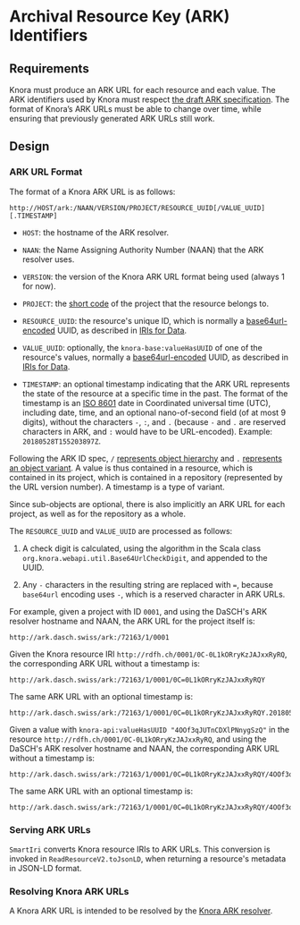 <!---
Copyright © 2015-2021 the contributors (see Contributors.md).

This file is part of Knora.

Knora is free software: you can redistribute it and/or modify
it under the terms of the GNU Affero General Public License as published
by the Free Software Foundation, either version 3 of the License, or
(at your option) any later version.

Knora is distributed in the hope that it will be useful,
but WITHOUT ANY WARRANTY; without even the implied warranty of
MERCHANTABILITY or FITNESS FOR A PARTICULAR PURPOSE.  See the
GNU Affero General Public License for more details.

You should have received a copy of the GNU Affero General Public
License along with Knora.  If not, see <http://www.gnu.org/licenses/>.
-->

# Archival Resource Key (ARK) Identifiers

## Requirements

Knora must produce an ARK URL for each resource and each value. The ARK identifiers used
by Knora must respect
[the draft ARK specification](https://tools.ietf.org/html/draft-kunze-ark-22).
The format of Knora’s ARK URLs must be able to change over
time, while ensuring that previously generated ARK URLs still work.

## Design

### ARK URL Format

The format of a Knora ARK URL is as follows:

```
http://HOST/ark:/NAAN/VERSION/PROJECT/RESOURCE_UUID[/VALUE_UUID][.TIMESTAMP]
```

- `HOST`: the hostname of the ARK resolver.

- `NAAN`: the Name Assigning Authority Number (NAAN) that the ARK resolver uses.

- `VERSION`: the version of the Knora ARK URL format being used (always 1 for now).

- `PROJECT`: the [short code](../../api-reference/api-v2/knora-iris.md#project-short-codes) of the
  project that the resource belongs to.

- `RESOURCE_UUID`: the resource's unique ID, which is normally a
  [base64url-encoded](https://tools.ietf.org/html/rfc4648#section-5) UUID, as described in
  [IRIs for Data](../../api-reference/api-v2/knora-iris.md#iris-for-data).

- `VALUE_UUID`: optionally, the `knora-base:valueHasUUID` of one of the
  resource's values, normally a
  [base64url-encoded](https://tools.ietf.org/html/rfc4648#section-5) UUID, as described in
  [IRIs for Data](../../api-reference/api-v2/knora-iris.md#iris-for-data).

- `TIMESTAMP`: an optional timestamp indicating that the ARK URL represents
  the state of the resource at a specific time in the past. The format
  of the timestamp is an [ISO 8601](https://www.iso.org/iso-8601-date-and-time-format.html)
  date in Coordinated universal time (UTC), including date, time, and an optional
  nano-of-second field (of at most 9 digits), without the characters `-`, `:`, and `.` (because
  `-` and `.` are reserved characters in ARK, and `:` would have to be URL-encoded).
  Example: `20180528T155203897Z`.

Following the ARK ID spec, `/`
[represents object hierarchy](https://tools.ietf.org/html/draft-kunze-ark-22#section-2.5.1)
and `.` [represents an object variant](https://tools.ietf.org/html/draft-kunze-ark-22#section-2.5.2).
A value is thus contained in a resource, which is contained in its project,
which is contained in a repository (represented by the URL version number).
A timestamp is a type of variant.

Since sub-objects are optional, there is also implicitly an ARK URL
for each project, as well as for the repository as a whole.

The `RESOURCE_UUID` and `VALUE_UUID` are processed as follows:

1. A check digit is calculated, using the algorithm in
   the Scala class `org.knora.webapi.util.Base64UrlCheckDigit`, and appended
   to the UUID.

2. Any `-` characters in the resulting string are replaced with `=`, because
   `base64url` encoding uses `-`, which is a reserved character in ARK URLs.

For example, given a project with ID `0001`, and using the DaSCH's ARK resolver
hostname and NAAN, the ARK URL for the project itself is:

```
http://ark.dasch.swiss/ark:/72163/1/0001
```

Given the Knora resource IRI `http://rdfh.ch/0001/0C-0L1kORryKzJAJxxRyRQ`,
the corresponding ARK URL without a timestamp is:

```
http://ark.dasch.swiss/ark:/72163/1/0001/0C=0L1kORryKzJAJxxRyRQY
```

The same ARK URL with an optional timestamp is:

```
http://ark.dasch.swiss/ark:/72163/1/0001/0C=0L1kORryKzJAJxxRyRQY.20180528T155203897Z
```

Given a value with `knora-api:valueHasUUID "4OOf3qJUTnCDXlPNnygSzQ"` in the resource
`http://rdfh.ch/0001/0C-0L1kORryKzJAJxxRyRQ`, and using the DaSCH's ARK resolver
hostname and NAAN, the corresponding ARK URL without a timestamp is:

```
http://ark.dasch.swiss/ark:/72163/1/0001/0C=0L1kORryKzJAJxxRyRQY/4OOf3qJUTnCDXlPNnygSzQX
```

The same ARK URL with an optional timestamp is:

```
http://ark.dasch.swiss/ark:/72163/1/0001/0C=0L1kORryKzJAJxxRyRQY/4OOf3qJUTnCDXlPNnygSzQX.20180604T085622513Z
```

### Serving ARK URLs

`SmartIri` converts Knora resource IRIs to ARK URLs. This conversion is invoked in `ReadResourceV2.toJsonLD`,
when returning a resource's metadata in JSON-LD format.

### Resolving Knora ARK URLs

A Knora ARK URL is intended to be resolved by the [Knora ARK resolver](https://github.com/dhlab-basel/ark-resolver).
